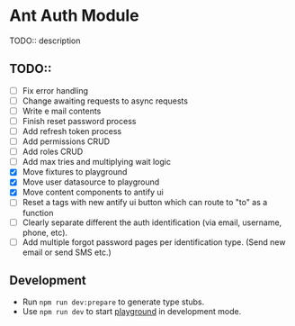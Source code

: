 # Ant Auth Module

TODO:: description

## TODO::

- [ ] Fix error handling
- [ ] Change awaiting requests to async requests
- [ ] Write e mail contents
- [ ] Finish reset password process
- [ ] Add refresh token process
- [ ] Add permissions CRUD
- [ ] Add roles CRUD
- [ ] Add max tries and multiplying wait logic
- [x] Move fixtures to playground
- [x] Move user datasource to playground
- [x] Move content components to antify ui
- [ ] Reset a tags with new antify ui button which can route to "to" as a function
- [ ] Clearly separate different the auth identification (via email, username, phone, etc).
- [ ] Add multiple forgot password pages per identification type. (Send new email or send SMS etc.)

## Development

- Run `npm run dev:prepare` to generate type stubs.
- Use `npm run dev` to start [playground](./playground) in development mode.
